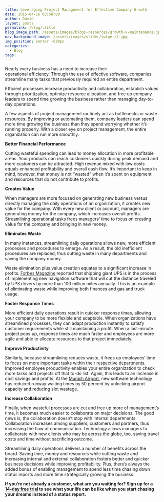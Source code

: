 ```yaml
---
title: Leveraging Project Management for Effective Company Growth
date: 2015-04-16 03:58:00
author: David
layout: posts
permalink: /blog/:title
blog_image_path: /assets/images/blogs-resources/growth-v-maintenance.jpg
nav_background_image: /assets/images/slider/swiper/2.jpg
img_position: center -620px
categories:
  - Blog
tags:  
---
```



Nearly every business has a need to increase their operational efficiency. Through the use of effective software, companies streamline many tasks that previously required an entire department.

Efficient processes increase productivity and collaboration, establish values through prioritization, optimize resource allocation, and free up company leaders to spend time growing the business rather than managing day-to-day operations.

A few aspects of project management routinely act as bottlenecks or waste resources. By improving or automating them, company leaders can spend more time growing the business than they spend worrying whether it’s running properly. With a closer eye on project management, the entire organization can run more smoothly.

**Better Financial Performance**

Cutting wasteful spending can lead to money allocation in more profitable areas. Your products can reach customers quickly during peak demand and more customers can be attracted. High revenue mixed with low costs equals enhanced profitability and overall cash flow. It’s important to keep in mind, however, that money is not “wasted” when it’s spent on equipment and resources that do not contribute to profits.

**Creates Value**

When managers are more focused on generating new business versus directly managing the daily operations of an organization, it creates new value for the company. With every new client or account, managers are generating money for the company, which increases overall profits. Streamlining operational tasks frees managers’ time to focus on creating value for the company and bringing in new money.

**Eliminates Waste**

In many instances, streamlining daily operations allows new, more efficient processes and procedures to emerge. As a result, the old inefficient procedures are replaced, thus cutting waste in many departments and saving the company money.

Waste elimination plus value creation equates to a significant increase in profits. [Forbes Magazine](http://www.forbes.com/sites/greatspeculations/2015/03/04/ups-margins-to-improve-with-increased-operational-efficiency/) reported that shipping giant UPS is in the process of implementing new navigation software that will cut the distance traveled by UPS drivers by more than 100 million miles annually. This is an example of eliminating waste while improving both finances and gas and truck usage.

**Faster Response Times**

More efficient daily operations result in quicker response times, allowing your company to be more flexible and adaptable. When organizations have streamlined processes, they can adapt production instantly to satisfy customer requirements while still maintaining a profit. When a last-minute project pops up, response times are much faster and employees are more agile and able to allocate resources to that project immediately.

**Improve Productivity**

Similarly, because streamlining reduces waste, it frees up employees’ time to focus on more important tasks within their respective departments. Improved employee productivity enables your entire organization to check more tasks and projects off that to-do list. Again, this leads to an increase in cost savings and profits. At the [Munich Airport](http://www.traveldailymedia.com/218956/amadeus-solutions-streamline-operations-at-munich-airport/), new software technology has reduced runway waiting times by 50 percent by unlocking airport capacity and reducing slot wastage.

**Increase Collaboration**

Finally, when wasteful processes are cut and free up more of management’s time, it becomes much easier to collaborate on major decisions. The good news is, the collaboration doesn’t stop with internal departments. Collaboration increases among suppliers, customers and partners, thus increasing the flow of communication. Technology allows managers to collaborate with new clients who may be across the globe, too, saving travel costs and time without sacrificing outcome.

Streamlining daily operations delivers a number of benefits across the board. Saving time, money and resources while cutting waste and increasing internal and external collaboration fosters better and quicker business decisions while improving profitability. Plus, there’s always the added bonus of enabling management to spend less time chasing down status reports and more time strategically growing the business.

**If you’re not already a customer, what are you waiting for? Sign up for a [14-day free trial](http://www.vorex.com/free-trial/) to see what your life can be like when you start chasing your dreams instead of a status report.**
